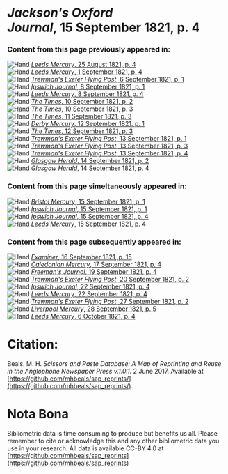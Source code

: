 # *Jackson's Oxford Journal*, 15 September 1821, p. 4  
  
### Content from this page previously appeared in:  
![Hand](http://scissorsandpaste.net/wp-content/uploads/2017/06/smallhandpointer.png) [*Leeds Mercury*, 25 August 1821, p. 4](https://mhbeals.github.io/sap_html/Leeds-Mercury/Leeds-Mercury-25-August-1821-p-4)  
![Hand](http://scissorsandpaste.net/wp-content/uploads/2017/06/smallhandpointer.png) [*Leeds Mercury*, 1 September 1821, p. 4](https://mhbeals.github.io/sap_html/Leeds-Mercury/Leeds-Mercury-1-September-1821-p-4)  
![Hand](http://scissorsandpaste.net/wp-content/uploads/2017/06/smallhandpointer.png) [*Trewman's Exeter Flying Post*, 6 September 1821, p. 1](https://mhbeals.github.io/sap_html/Trewman's-Exeter-Flying-Post/Trewman's-Exeter-Flying-Post-6-September-1821-p-1)  
![Hand](http://scissorsandpaste.net/wp-content/uploads/2017/06/smallhandpointer.png) [*Ipswich Journal*, 8 September 1821, p. 1](https://mhbeals.github.io/sap_html/Ipswich-Journal/Ipswich-Journal-8-September-1821-p-1)  
![Hand](http://scissorsandpaste.net/wp-content/uploads/2017/06/smallhandpointer.png) [*Leeds Mercury*, 8 September 1821, p. 4](https://mhbeals.github.io/sap_html/Leeds-Mercury/Leeds-Mercury-8-September-1821-p-4)  
![Hand](http://scissorsandpaste.net/wp-content/uploads/2017/06/smallhandpointer.png) [*The Times*, 10 September 1821, p. 2](https://mhbeals.github.io/sap_html/The-Times/The-Times-10-September-1821-p-2)  
![Hand](http://scissorsandpaste.net/wp-content/uploads/2017/06/smallhandpointer.png) [*The Times*, 10 September 1821, p. 3](https://mhbeals.github.io/sap_html/The-Times/The-Times-10-September-1821-p-3)  
![Hand](http://scissorsandpaste.net/wp-content/uploads/2017/06/smallhandpointer.png) [*The Times*, 11 September 1821, p. 3](https://mhbeals.github.io/sap_html/The-Times/The-Times-11-September-1821-p-3)  
![Hand](http://scissorsandpaste.net/wp-content/uploads/2017/06/smallhandpointer.png) [*Derby Mercury*, 12 September 1821, p. 1](https://mhbeals.github.io/sap_html/Derby-Mercury/Derby-Mercury-12-September-1821-p-1)  
![Hand](http://scissorsandpaste.net/wp-content/uploads/2017/06/smallhandpointer.png) [*The Times*, 12 September 1821, p. 3](https://mhbeals.github.io/sap_html/The-Times/The-Times-12-September-1821-p-3)  
![Hand](http://scissorsandpaste.net/wp-content/uploads/2017/06/smallhandpointer.png) [*Trewman's Exeter Flying Post*, 13 September 1821, p. 1](https://mhbeals.github.io/sap_html/Trewman's-Exeter-Flying-Post/Trewman's-Exeter-Flying-Post-13-September-1821-p-1)  
![Hand](http://scissorsandpaste.net/wp-content/uploads/2017/06/smallhandpointer.png) [*Trewman's Exeter Flying Post*, 13 September 1821, p. 3](https://mhbeals.github.io/sap_html/Trewman's-Exeter-Flying-Post/Trewman's-Exeter-Flying-Post-13-September-1821-p-3)  
![Hand](http://scissorsandpaste.net/wp-content/uploads/2017/06/smallhandpointer.png) [*Trewman's Exeter Flying Post*, 13 September 1821, p. 4](https://mhbeals.github.io/sap_html/Trewman's-Exeter-Flying-Post/Trewman's-Exeter-Flying-Post-13-September-1821-p-4)  
![Hand](http://scissorsandpaste.net/wp-content/uploads/2017/06/smallhandpointer.png) [*Glasgow Herald*, 14 September 1821, p. 2](https://mhbeals.github.io/sap_html/Glasgow-Herald/Glasgow-Herald-14-September-1821-p-2)  
![Hand](http://scissorsandpaste.net/wp-content/uploads/2017/06/smallhandpointer.png) [*Glasgow Herald*, 14 September 1821, p. 4](https://mhbeals.github.io/sap_html/Glasgow-Herald/Glasgow-Herald-14-September-1821-p-4)  
  
### Content from this page simeltaneously appeared in:  
![Hand](http://scissorsandpaste.net/wp-content/uploads/2017/06/smallhandpointer.png) [*Bristol Mercury*, 15 September 1821, p. 1](https://mhbeals.github.io/sap_html/Bristol-Mercury/Bristol-Mercury-15-September-1821-p-1)  
![Hand](http://scissorsandpaste.net/wp-content/uploads/2017/06/smallhandpointer.png) [*Ipswich Journal*, 15 September 1821, p. 1](https://mhbeals.github.io/sap_html/Ipswich-Journal/Ipswich-Journal-15-September-1821-p-1)  
![Hand](http://scissorsandpaste.net/wp-content/uploads/2017/06/smallhandpointer.png) [*Ipswich Journal*, 15 September 1821, p. 4](https://mhbeals.github.io/sap_html/Ipswich-Journal/Ipswich-Journal-15-September-1821-p-4)  
![Hand](http://scissorsandpaste.net/wp-content/uploads/2017/06/smallhandpointer.png) [*Leeds Mercury*, 15 September 1821, p. 4](https://mhbeals.github.io/sap_html/Leeds-Mercury/Leeds-Mercury-15-September-1821-p-4)  
  
### Content from this page subsequently appeared in:  
![Hand](http://scissorsandpaste.net/wp-content/uploads/2017/06/smallhandpointer.png) [*Examiner*, 16 September 1821, p. 15](https://mhbeals.github.io/sap_html/Examiner/Examiner-16-September-1821-p-15)  
![Hand](http://scissorsandpaste.net/wp-content/uploads/2017/06/smallhandpointer.png) [*Caledonian Mercury*, 17 September 1821, p. 4](https://mhbeals.github.io/sap_html/Caledonian-Mercury/Caledonian-Mercury-17-September-1821-p-4)  
![Hand](http://scissorsandpaste.net/wp-content/uploads/2017/06/smallhandpointer.png) [*Freeman's Journal*, 19 September 1821, p. 4](https://mhbeals.github.io/sap_html/Freeman's-Journal/Freeman's-Journal-19-September-1821-p-4)  
![Hand](http://scissorsandpaste.net/wp-content/uploads/2017/06/smallhandpointer.png) [*Trewman's Exeter Flying Post*, 20 September 1821, p. 2](https://mhbeals.github.io/sap_html/Trewman's-Exeter-Flying-Post/Trewman's-Exeter-Flying-Post-20-September-1821-p-2)  
![Hand](http://scissorsandpaste.net/wp-content/uploads/2017/06/smallhandpointer.png) [*Ipswich Journal*, 22 September 1821, p. 4](https://mhbeals.github.io/sap_html/Ipswich-Journal/Ipswich-Journal-22-September-1821-p-4)  
![Hand](http://scissorsandpaste.net/wp-content/uploads/2017/06/smallhandpointer.png) [*Leeds Mercury*, 22 September 1821, p. 4](https://mhbeals.github.io/sap_html/Leeds-Mercury/Leeds-Mercury-22-September-1821-p-4)  
![Hand](http://scissorsandpaste.net/wp-content/uploads/2017/06/smallhandpointer.png) [*Trewman's Exeter Flying Post*, 27 September 1821, p. 2](https://mhbeals.github.io/sap_html/Trewman's-Exeter-Flying-Post/Trewman's-Exeter-Flying-Post-27-September-1821-p-2)  
![Hand](http://scissorsandpaste.net/wp-content/uploads/2017/06/smallhandpointer.png) [*Liverpool Mercury*, 28 September 1821, p. 5](https://mhbeals.github.io/sap_html/Liverpool-Mercury/Liverpool-Mercury-28-September-1821-p-5)  
![Hand](http://scissorsandpaste.net/wp-content/uploads/2017/06/smallhandpointer.png) [*Leeds Mercury*, 6 October 1821, p. 4](https://mhbeals.github.io/sap_html/Leeds-Mercury/Leeds-Mercury-6-October-1821-p-4)  


# Citation: 

Beals. M. H. *Scissors and Paste Database: A Map of Reprinting and Reuse in the Anglophone Newspaper Press v.1.0.1.* 2 June 2017. Available at [https://github.com/mhbeals/sap_reprints/](https://github.com/mhbeals/sap_reprints/). 

# Nota Bona

Bibliometric data is time consuming to produce but benefits us all. Please remember to cite or acknowledge this and any other bibliometric data you use in your research. All data is available CC-BY 4.0 at [https://github.com/mhbeals/sap_reprints](https://github.com/mhbeals/sap_reprints)